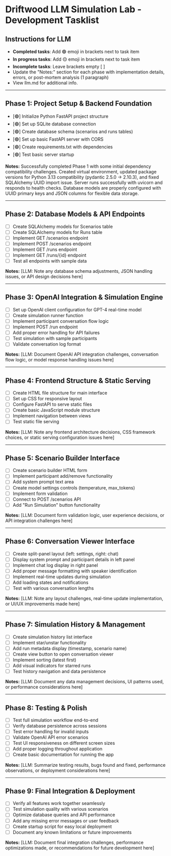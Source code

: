 # Driftwood LLM Simulation Lab - Development Tasklist

## Instructions for LLM
- **Completed tasks**: Add 🟢 emoji in brackets next to task item
- **In progress tasks**: Add 🟡 emoji in brackets next to task item  
- **Incomplete tasks**: Leave brackets empty [ ]
- Update the "Notes:" section for each phase with implementation details, errors, or post-mortem analysis (1 paragraph)
- View llm.md for additional info. 

---

## Phase 1: Project Setup & Backend Foundation
- [🟢] Initialize Python FastAPI project structure
- [🟢] Set up SQLite database connection
- [🟢] Create database schema (scenarios and runs tables)
- [🟢] Set up basic FastAPI server with CORS
- [🟢] Create requirements.txt with dependencies
- [🟢] Test basic server startup

**Notes:** Successfully completed Phase 1 with some initial dependency compatibility challenges. Created virtual environment, updated package versions for Python 3.13 compatibility (pydantic 2.5.0 → 2.10.3), and fixed SQLAlchemy UUID import issue. Server runs successfully with uvicorn and responds to health checks. Database models are properly configured with UUID primary keys and JSON columns for flexible data storage.

---

## Phase 2: Database Models & API Endpoints
- [ ] Create SQLAlchemy models for Scenarios table
- [ ] Create SQLAlchemy models for Runs table
- [ ] Implement GET /scenarios endpoint
- [ ] Implement POST /scenarios endpoint
- [ ] Implement GET /runs endpoint
- [ ] Implement GET /runs/{id} endpoint
- [ ] Test all endpoints with sample data

**Notes:** [LLM: Note any database schema adjustments, JSON handling issues, or API design decisions here]

---

## Phase 3: OpenAI Integration & Simulation Engine
- [ ] Set up OpenAI client configuration for GPT-4 real-time model
- [ ] Create simulation runner function
- [ ] Implement participant conversation flow logic
- [ ] Implement POST /run endpoint
- [ ] Add proper error handling for API failures
- [ ] Test simulation with sample participants
- [ ] Validate conversation log format

**Notes:** [LLM: Document OpenAI API integration challenges, conversation flow logic, or model response handling issues here]

---

## Phase 4: Frontend Structure & Static Serving
- [ ] Create HTML file structure for main interface
- [ ] Set up CSS for responsive layout
- [ ] Configure FastAPI to serve static files
- [ ] Create basic JavaScript module structure
- [ ] Implement navigation between views
- [ ] Test static file serving

**Notes:** [LLM: Note any frontend architecture decisions, CSS framework choices, or static serving configuration issues here]

---

## Phase 5: Scenario Builder Interface
- [ ] Create scenario builder HTML form
- [ ] Implement participant add/remove functionality
- [ ] Add system prompt text area
- [ ] Create model settings controls (temperature, max_tokens)
- [ ] Implement form validation
- [ ] Connect to POST /scenarios API
- [ ] Add "Run Simulation" button functionality

**Notes:** [LLM: Document form validation logic, user experience decisions, or API integration challenges here]

---

## Phase 6: Conversation Viewer Interface
- [ ] Create split-panel layout (left: settings, right: chat)
- [ ] Display system prompt and participant details in left panel
- [ ] Implement chat log display in right panel
- [ ] Add proper message formatting with speaker identification
- [ ] Implement real-time updates during simulation
- [ ] Add loading states and notifications
- [ ] Test with various conversation lengths

**Notes:** [LLM: Note any layout challenges, real-time update implementation, or UI/UX improvements made here]

---

## Phase 7: Simulation History & Management
- [ ] Create simulation history list interface
- [ ] Implement star/unstar functionality
- [ ] Add run metadata display (timestamp, scenario name)
- [ ] Create view button to open conversation viewer
- [ ] Implement sorting (latest first)
- [ ] Add visual indicators for starred runs
- [ ] Test history navigation and data persistence

**Notes:** [LLM: Document any data management decisions, UI patterns used, or performance considerations here]

---

## Phase 8: Testing & Polish
- [ ] Test full simulation workflow end-to-end
- [ ] Verify database persistence across sessions
- [ ] Test error handling for invalid inputs
- [ ] Validate OpenAI API error scenarios
- [ ] Test UI responsiveness on different screen sizes
- [ ] Add proper logging throughout application
- [ ] Create basic documentation for running the app

**Notes:** [LLM: Summarize testing results, bugs found and fixed, performance observations, or deployment considerations here]

---

## Phase 9: Final Integration & Deployment
- [ ] Verify all features work together seamlessly
- [ ] Test simulation quality with various scenarios
- [ ] Optimize database queries and API performance
- [ ] Add any missing error messages or user feedback
- [ ] Create startup script for easy local deployment
- [ ] Document any known limitations or future improvements

**Notes:** [LLM: Document final integration challenges, performance optimizations made, or recommendations for future development here]